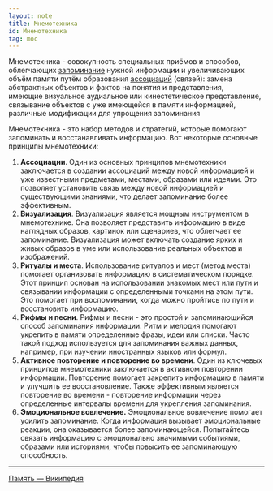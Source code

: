 ```yaml
---
layout: note
title: Мнемотехника
id: Мнемотехника
tag: moc
---
```


Мнемотехника - совокупность специальных приёмов и способов, облегчающих [запоминание](https://ru.wikipedia.org/wiki/%D0%97%D0%B0%D0%BF%D0%BE%D0%BC%D0%B8%D0%BD%D0%B0%D0%BD%D0%B8%D0%B5 "Запоминание") нужной информации и увеличивающих объём памяти путём образования [ассоциаций](https://ru.wikipedia.org/wiki/%D0%90%D1%81%D1%81%D0%BE%D1%86%D0%B8%D0%B0%D1%86%D0%B8%D1%8F_(%D0%BF%D1%81%D0%B8%D1%85%D0%BE%D0%BB%D0%BE%D0%B3%D0%B8%D1%8F) "Ассоциация (психология)") (связей): замена абстрактных объектов и фактов на понятия и представления, имеющие визуальное аудиальное или кинестетическое представление, связывание объектов с уже имеющейся в памяти информацией, различные модификации для упрощения запоминания

Мнемотехника - это набор методов и стратегий, которые помогают запоминать и восстанавливать информацию. Вот некоторые основные принципы мнемотехники:

1. **Ассоциации**. Один из основных принципов мнемотехники заключается в создании ассоциаций между новой информацией и уже известными предметами, местами, образами или идеями. Это позволяет установить связь между новой информацией и существующими знаниями, что делает запоминание более эффективным.
2. **Визуализация**. Визуализация является мощным инструментом в мнемотехнике. Она позволяет представить информацию в виде наглядных образов, картинок или сценариев, что облегчает ее запоминание. Визуализация может включать создание ярких и живых образов в уме или использование реальных объектов и изображений.
3. **Ритуалы и места**. Использование ритуалов и мест (метод места) помогает организовать информацию в систематическом порядке. Этот принцип основан на использовании знакомых мест или пути и связывании информации с определенными точками на этом пути. Это помогает при воспоминании, когда можно пройтись по пути и восстановить информацию.
4. **Рифмы и песни**. Рифмы и песни - это простой и запоминающийся способ запоминания информации. Ритм и мелодия помогают укрепить в памяти определенные фразы, идеи или списки. Часто такой подход используется для запоминания важных данных, например, при изучении иностранных языков или формул.
5. **Активное повторение и повторение во времени**. Один из ключевых принципов мнемотехники заключается в активном повторении информации. Повторение помогает закрепить информацию в памяти и улучшить ее восстановление. Также эффективным является повторение во времени - повторение информации через определенные интервалы времени для укрепления запоминания.
6. **Эмоциональное вовлечение.** Эмоциональное вовлечение помогает усилить запоминание. Когда информация вызывает эмоциональные реакции, она оказывается более запоминающейся. Попытайтесь связать информацию с эмоционально значимыми событиями, образами или историями, чтобы повысить ее запоминающую способность.

---
[Память — Википедия](https://ru.wikipedia.org/wiki/%D0%9F%D0%B0%D0%BC%D1%8F%D1%82%D1%8C)

